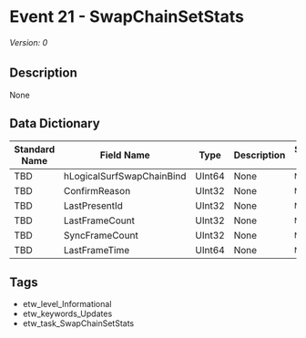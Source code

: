 # Event 21 - SwapChainSetStats
###### Version: 0

## Description
None

## Data Dictionary
|Standard Name|Field Name|Type|Description|Sample Value|
|---|---|---|---|---|
|TBD|hLogicalSurfSwapChainBind|UInt64|None|`None`|
|TBD|ConfirmReason|UInt32|None|`None`|
|TBD|LastPresentId|UInt32|None|`None`|
|TBD|LastFrameCount|UInt32|None|`None`|
|TBD|SyncFrameCount|UInt32|None|`None`|
|TBD|LastFrameTime|UInt64|None|`None`|

## Tags
* etw_level_Informational
* etw_keywords_Updates
* etw_task_SwapChainSetStats